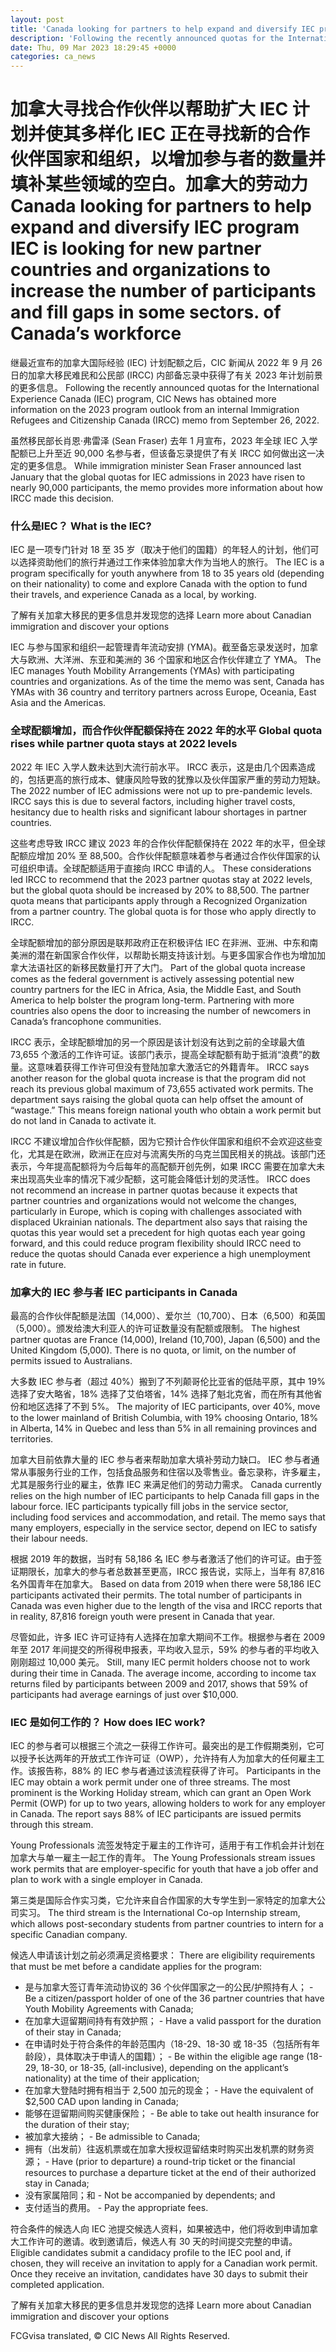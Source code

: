 ```yaml
---
layout: post
title: 'Canada looking for partners to help expand and diversify IEC program'
description: 'Following the recently announced quotas for the International Experience Canada (IEC) program, CIC News has obtained more information on the 2023 program outlook from an internal Immigration Refugees and Citizenship Canada (IRCC) memo from September 26, 2022. While immigration minister Sean Fraser announced last January that the global quotas for IEC admissions in 2023 have […]'
date: Thu, 09 Mar 2023 18:29:45 +0000
categories: ca_news
---
```


# 加拿大寻找合作伙伴以帮助扩大 IEC 计划并使其多样化 IEC 正在寻找新的合作伙伴国家和组织，以增加参与者的数量并填补某些领域的空白。加拿大的劳动力	Canada looking for partners to help expand and diversify IEC program IEC is looking for new partner countries and organizations to increase the number of participants and fill gaps in some sectors. of Canada’s workforce
继最近宣布的加拿大国际经验 (IEC) 计划配额之后，CIC 新闻从 2022 年 9 月 26 日的加拿大移民难民和公民部 (IRCC) 内部备忘录中获得了有关 2023 年计划前景的更多信息。	Following the recently announced quotas for the International Experience Canada (IEC) program, CIC News has obtained more information on the 2023 program outlook from an internal Immigration Refugees and Citizenship Canada (IRCC) memo from September 26, 2022.
	
虽然移民部长肖恩·弗雷泽 (Sean Fraser) 去年 1 月宣布，2023 年全球 IEC 入学配额已上升至近 90,000 名参与者，但该备忘录提供了有关 IRCC 如何做出这一决定的更多信息。	While immigration minister Sean Fraser announced last January that the global quotas for IEC admissions in 2023 have risen to nearly 90,000 participants, the memo provides more information about how IRCC made this decision.
	
### 什么是IEC？	What is the IEC?
	
IEC 是一项专门针对 18 至 35 岁（取决于他们的国籍）的年轻人的计划，他们可以选择资助他们的旅行并通过工作来体验加拿大作为当地人的旅行。	The IEC is a program specifically for youth anywhere from 18 to 35 years old (depending on their nationality) to come and explore Canada with the option to fund their travels, and experience Canada as a local, by working.
	
了解有关加拿大移民的更多信息并发现您的选择	Learn more about Canadian immigration and discover your options
	
IEC 与参与国家和组织一起管理青年流动安排 (YMA)。截至备忘录发送时，加拿大与欧洲、大洋洲、东亚和美洲的 36 个国家和地区合作伙伴建立了 YMA。	The IEC manages Youth Mobility Arrangements (YMAs) with participating countries and organizations. As of the time the memo was sent, Canada has YMAs with 36 country and territory partners across Europe, Oceania, East Asia and the Americas.
	
### 全球配额增加，而合作伙伴配额保持在 2022 年的水平	Global quota rises while partner quota stays at 2022 levels
	
2022 年 IEC 入学人数未达到大流行前水平。 IRCC 表示，这是由几个因素造成的，包括更高的旅行成本、健康风险导致的犹豫以及伙伴国家严重的劳动力短缺。	The 2022 number of IEC admissions were not up to pre-pandemic levels. IRCC says this is due to several factors, including higher travel costs, hesitancy due to health risks and significant labour shortages in partner countries.
	
这些考虑导致 IRCC 建议 2023 年的合作伙伴配额保持在 2022 年的水平，但全球配额应增加 20% 至 88,500。合作伙伴配额意味着参与者通过合作伙伴国家的认可组织申请。全球配额适用于直接向 IRCC 申请的人。	These considerations led IRCC to recommend that the 2023 partner quotas stay at 2022 levels, but the global quota should be increased by 20% to 88,500. The partner quota means that participants apply through a Recognized Organization from a partner country. The global quota is for those who apply directly to IRCC.
	
全球配额增加的部分原因是联邦政府正在积极评估 IEC 在非洲、亚洲、中东和南美洲的潜在新国家合作伙伴，以帮助长期支持该计划。与更多国家合作也为增加加拿大法语社区的新移民数量打开了大门。	Part of the global quota increase comes as the federal government is actively assessing potential new country partners for the IEC in Africa, Asia, the Middle East, and South America to help bolster the program long-term. Partnering with more countries also opens the door to increasing the number of newcomers in Canada’s francophone communities.
	
IRCC 表示，全球配额增加的另一个原因是该计划没有达到之前的全球最大值 73,655 个激活的工作许可证。该部门表示，提高全球配额有助于抵消“浪费”的数量。这意味着获得工作许可但没有登陆加拿大激活它的外籍青年。	IRCC says another reason for the global quota increase is that the program did not reach its previous global maximum of 73,655 activated work permits. The department says raising the global quota can help offset the amount of “wastage.” This means foreign national youth who obtain a work permit but do not land in Canada to activate it.
	
IRCC 不建议增加合作伙伴配额，因为它预计合作伙伴国家和组织不会欢迎这些变化，尤其是在欧洲，欧洲正在应对与流离失所的乌克兰国民相关的挑战。该部门还表示，今年提高配额将为今后每年的高配额开创先例，如果 IRCC 需要在加拿大未来出现高失业率的情况下减少配额，这可能会降低计划的灵活性。	IRCC does not recommend an increase in partner quotas because it expects that partner countries and organizations would not welcome the changes, particularly in Europe, which is coping with challenges associated with displaced Ukrainian nationals. The department also says that raising the quotas this year would set a precedent for high quotas each year going forward, and this could reduce program flexibility should IRCC need to reduce the quotas should Canada ever experience a high unemployment rate in future.
	
### 加拿大的 IEC 参与者	IEC participants in Canada
	
最高的合作伙伴配额是法国（14,000）、爱尔兰（10,700）、日本（6,500）和英国（5,000）。颁发给澳大利亚人的许可证数量没有配额或限制。	The highest partner quotas are France (14,000), Ireland (10,700), Japan (6,500) and the United Kingdom (5,000). There is no quota, or limit, on the number of permits issued to Australians.
	
大多数 IEC 参与者（超过 40%）搬到了不列颠哥伦比亚省的低陆平原，其中 19% 选择了安大略省，18% 选择了艾伯塔省，14% 选择了魁北克省，而在所有其他省份和地区选择了不到 5%。	The majority of IEC participants, over 40%, move to the lower mainland of British Columbia, with 19% choosing Ontario, 18% in Alberta, 14% in Quebec and less than 5% in all remaining provinces and territories.
	
加拿大目前依靠大量的 IEC 参与者来帮助加拿大填补劳动力缺口。 IEC 参与者通常从事服务行业的工作，包括食品服务和住宿以及零售业。备忘录称，许多雇主，尤其是服务行业的雇主，依靠 IEC 来满足他们的劳动力需求。	Canada currently relies on the high number of IEC participants to help Canada fill gaps in the labour force. IEC participants typically fill jobs in the service sector, including food services and accommodation, and retail. The memo says that many employers, especially in the service sector, depend on IEC to satisfy their labour needs.
	
根据 2019 年的数据，当时有 58,186 名 IEC 参与者激活了他们的许可证。由于签证期限长，加拿大的参与者总数甚至更高，IRCC 报告说，实际上，当年有 87,816 名外国青年在加拿大。	Based on data from 2019 when there were 58,186 IEC participants activated their permits. The total number of participants in Canada was even higher due to the length of the visa and IRCC reports that in reality, 87,816 foreign youth were present in Canada that year.
	
尽管如此，许多 IEC 许可证持有人选择在加拿大期间不工作。根据参与者在 2009 年至 2017 年间提交的所得税申报表，平均收入显示，59% 的参与者的平均收入刚刚超过 10,000 美元。	Still, many IEC permit holders choose not to work during their time in Canada. The average income, according to income tax returns filed by participants between 2009 and 2017, shows that 59% of participants had average earnings of just over $10,000.
	
### IEC 是如何工作的？	How does IEC work?
	
IEC 的参与者可以根据三个流之一获得工作许可。最突出的是工作假期类别，它可以授予长达两年的开放式工作许可证（OWP），允许持有人为加拿大的任何雇主工作。该报告称，88% 的 IEC 参与者通过该流程获得了许可。	Participants in the IEC may obtain a work permit under one of three streams. The most prominent is the Working Holiday stream, which can grant an Open Work Permit (OWP) for up to two years, allowing holders to work for any employer in Canada. The report says 88% of IEC participants are issued permits through this stream.
	
Young Professionals 流签发特定于雇主的工作许可，适用于有工作机会并计划在加拿大与单一雇主一起工作的青年。	The Young Professionals stream issues work permits that are employer-specific for youth that have a job offer and plan to work with a single employer in Canada.
	
第三类是国际合作实习类，它允许来自合作国家的大专学生到一家特定的加拿大公司实习。	The third stream is the International Co-op Internship stream, which allows post-secondary students from partner countries to intern for a specific Canadian company.
	
候选人申请该计划之前必须满足资格要求：	There are eligibility requirements that must be met before a candidate applies for the program:
	
- 是与加拿大签订青年流动协议的 36 个伙伴国家之一的公民/护照持有人；	-   Be a citizen/passport holder of one of the 36 partner countries that have Youth Mobility Agreements with Canada;
- 在加拿大逗留期间持有有效护照；	-   Have a valid passport for the duration of their stay in Canada;
- 在申请时处于符合条件的年龄范围内（18-29、18-30 或 18-35（包括所有年龄段），具体取决于申请人的国籍）；	-   Be within the eligible age range (18-29, 18-30, or 18-35, (all-inclusive), depending on the applicant’s nationality) at the time of their application;
- 在加拿大登陆时拥有相当于 2,500 加元的现金；	-   Have the equivalent of $2,500 CAD upon landing in Canada;
- 能够在逗留期间购买健康保险；	-   Be able to take out health insurance for the duration of their stay;
- 被加拿大接纳；	-   Be admissible to Canada;
- 拥有（出发前）往返机票或在加拿大授权逗留结束时购买出发机票的财务资源；	-   Have (prior to departure) a round-trip ticket or the financial resources to purchase a departure ticket at the end of their authorized stay in Canada;
- 没有家属陪同；和	-   Not be accompanied by dependents; and
- 支付适当的费用。	-   Pay the appropriate fees.
	
符合条件的候选人向 IEC 池提交候选人资料，如果被选中，他们将收到申请加拿大工作许可的邀请。收到邀请后，候选人有 30 天的时间提交完整的申请。	Eligible candidates submit a candidacy profile to the IEC pool and, if chosen, they will receive an invitation to apply for a Canadian work permit. Once they receive an invitation, candidates have 30 days to submit their completed application.
	
了解有关加拿大移民的更多信息并发现您的选择	Learn more about Canadian immigration and discover your options
	

FCGvisa translated, © CIC News All Rights Reserved.
